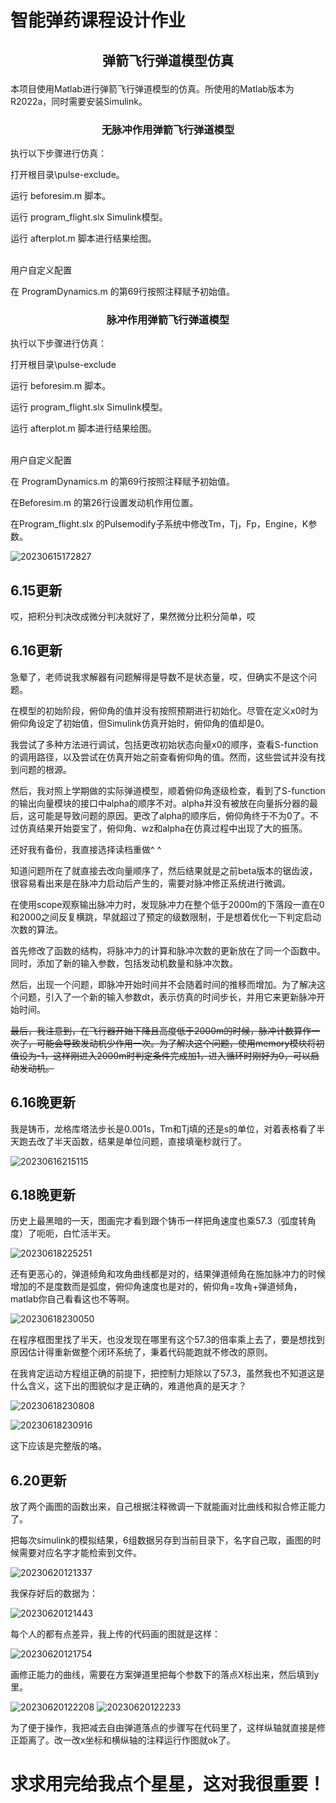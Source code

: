 # 智能弹药课程设计作业
## <p align="center">弹箭飞行弹道模型仿真</p>

本项目使用Matlab进行弹箭飞行弹道模型的仿真。所使用的Matlab版本为R2022a，同时需要安装Simulink。

### <p align="center">无脉冲作用弹箭飞行弹道模型</p>

执行以下步骤进行仿真：

打开根目录\pulse-exclude。

运行 beforesim.m 脚本。

运行 program_flight.slx Simulink模型。

运行 afterplot.m 脚本进行结果绘图。

<br>用户自定义配置

在 ProgramDynamics.m 的第69行按照注释赋予初始值。

### <p align="center">脉冲作用弹箭飞行弹道模型</p>

执行以下步骤进行仿真：

打开根目录\pulse-exclude

运行 beforesim.m 脚本。

运行 program_flight.slx Simulink模型。

运行 afterplot.m 脚本进行结果绘图。

<br>用户自定义配置

在 ProgramDynamics.m 的第69行按照注释赋予初始值。

在Beforesim.m 的第26行设置发动机作用位置。

在Program_flight.slx 的Pulsemodify子系统中修改Tm，Tj，Fp，Engine，K参数。 

![20230615172827](https://github.com/badxinxin/pulse-modified-moudle/assets/131271278/cded5963-e879-4467-8a98-8a453a5f8f01)

## 6.15更新

哎，把积分判决改成微分判决就好了，果然微分比积分简单，哎

## 6.16更新

急晕了，老师说我求解器有问题解得是导数不是状态量，哎，但确实不是这个问题。

在模型的初始阶段，俯仰角的值并没有按照预期进行初始化。尽管在定义x0时为俯仰角设定了初始值，但Simulink仿真开始时，俯仰角的值却是0。

我尝试了多种方法进行调试，包括更改初始状态向量x0的顺序，查看S-function的调用路径，以及尝试在仿真开始之前查看俯仰角的值。然而，这些尝试并没有找到问题的根源。

然后，我对照上学期做的实际弹道模型，顺着俯仰角逐级检查，看到了S-function的输出向量模块的接口中alpha的顺序不对。alpha并没有被放在向量拆分器的最后，这可能是导致问题的原因。更改了alpha的顺序后，俯仰角终于不为0了。不过仿真结果开始耍宝了，俯仰角、wz和alpha在仿真过程中出现了大的振荡。

还好我有备份，我直接选择读档重做^ ^

知道问题所在了就直接去改向量顺序了，然后结果就是之前beta版本的锯齿波，很容易看出来是在脉冲力启动后产生的，需要对脉冲修正系统进行微调。

在使用scope观察输出脉冲力时，发现脉冲力在整个低于2000m的下落段一直在0和2000之间反复横跳，早就超过了预定的级数限制，于是想着优化一下判定启动次数的算法。

首先修改了函数的结构，将脉冲力的计算和脉冲次数的更新放在了同一个函数中。同时，添加了新的输入参数，包括发动机数量和脉冲次数。

然后，出现一个问题，即脉冲开始时间并不会随着时间的推移而增加。为了解决这个问题，引入了一个新的输入参数dt，表示仿真的时间步长，并用它来更新脉冲开始时间。

~~最后，我注意到，在飞行器开始下降且高度低于2000m的时候，脉冲计数算作一次了，可能会导致发动机少作用一次。为了解决这个问题，使用memory模块将初值设为-1，这样刚进入2000m时判定条件完成加1，进入循环时刚好为0，可以启动发动机。~~

## 6.16晚更新

我是铸币，龙格库塔法步长是0.001s，Tm和Tj填的还是s的单位，对着表格看了半天跑去改了半天函数，结果是单位问题，直接填毫秒就行了。

![20230616215115](https://github.com/badxinxin/pulse-modified-moudle/assets/131271278/3b1056da-ff8c-4417-9fac-91b9d8496f4d)

## 6.18晚更新

历史上最黑暗的一天，图画完才看到跟个铸币一样把角速度也乘57.3（弧度转角度）了呃呃，白忙活半天。

![20230618225251](https://github.com/badxinxin/pulse-modified-moudle/assets/131271278/11c3c19e-8be3-4f9d-96b7-fac909a25516)

还有更恶心的，弹道倾角和攻角曲线都是对的，结果弹道倾角在施加脉冲力的时候增加的不是度数而是弧度，俯仰角速度也是对的，俯仰角=攻角+弹道倾角，matlab你自己看看这也不等啊。

![20230618230050](https://github.com/badxinxin/pulse-modified-moudle/assets/131271278/8d969663-1fa8-4d8e-a67d-1cba077f0b46)

在程序框图里找了半天，也没发现在哪里有这个57.3的倍率乘上去了，要是想找到原因估计得重新做整个闭环系统了，秉着代码能跑就不修改的原则。

在我肯定运动方程组正确的前提下，把控制力矩除以了57.3，虽然我也不知道这是什么含义，这下出的图貌似才是正确的，难道他真的是天才？

![20230618230808](https://github.com/badxinxin/pulse-modified-moudle/assets/131271278/b834e6e7-f2d8-405e-8466-26bfff42d924)

![20230618230916](https://github.com/badxinxin/pulse-modified-moudle/assets/131271278/a80c37be-a04e-4c73-8c7c-9690c68ff9a1)

这下应该是完整版的咯。

## 6.20更新

放了两个画图的函数出来，自己根据注释微调一下就能画对比曲线和拟合修正能力了。

把每次simulink的模拟结果，6组数据另存到当前目录下，名字自己取，画图的时候需要对应名字才能检索到文件。

![20230620121337](https://github.com/badxinxin/pulse-modified-moudle/assets/131271278/4c8da630-e6de-499b-984f-02a9370b41e4)

我保存好后的数据为：

![20230620121443](https://github.com/badxinxin/pulse-modified-moudle/assets/131271278/30713966-2652-4b91-a086-def212dbac4b)

每个人的都有点差异，我上传的代码画的图就是这样：

![20230620121754](https://github.com/badxinxin/pulse-modified-moudle/assets/131271278/f50eedae-f985-400d-9560-f86d13868d61)

画修正能力的曲线，需要在方案弹道里把每个参数下的落点X标出来，然后填到y里。

![20230620122208](https://github.com/badxinxin/pulse-modified-moudle/assets/131271278/9f7d85af-a4d8-425d-8a7e-31ed86dd5483)
![20230620122233](https://github.com/badxinxin/pulse-modified-moudle/assets/131271278/1ff84b50-a823-48e3-8eb6-4e1d0faf8bad)

为了便于操作，我把减去自由弹道落点的步骤写在代码里了，这样纵轴就直接是修正距离了。改一改x坐标和横纵轴的注释运行作图就ok了。

# 求求用完给我点个星星，这对我很重要！
